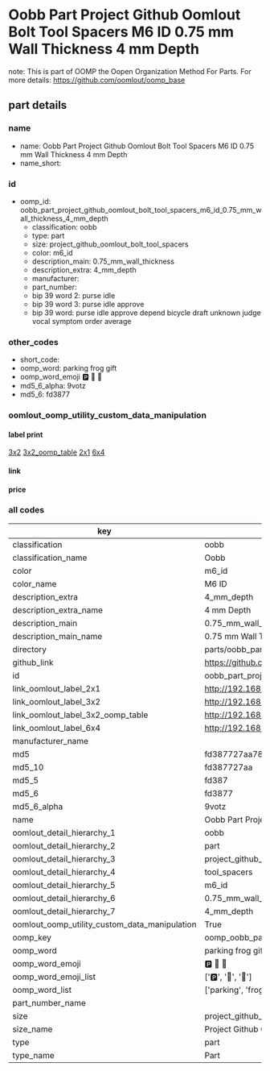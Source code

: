 # Oobb Part Project Github Oomlout Bolt Tool Spacers M6 ID 0.75 mm Wall Thickness 4 mm Depth  

note: This is part of OOMP the Oopen Organization Method For Parts. For more details: https://github.com/oomlout/oomp_base

##  part details
  







### name
* name: Oobb Part Project Github Oomlout Bolt Tool Spacers M6 ID 0.75 mm Wall Thickness 4 mm Depth
* name_short: 
### id
* oomp_id: oobb_part_project_github_oomlout_bolt_tool_spacers_m6_id_0.75_mm_wall_thickness_4_mm_depth
  * classification: oobb
  * type: part
  * size: project_github_oomlout_bolt_tool_spacers
  * color: m6_id
  * description_main: 0.75_mm_wall_thickness
  * description_extra: 4_mm_depth
  * manufacturer: 
  * part_number: 
  * bip 39 word 2: purse idle
  * bip 39 word 3: purse idle approve
  * bip 39 word: purse idle approve depend bicycle draft unknown judge vocal symptom order average

### other_codes
* short_code: 
* oomp_word: parking frog gift
* oomp_word_emoji :parking: :frog: :gift:
* md5_6_alpha: 9votz
* md5_6: fd3877






### oomlout_oomp_utility_custom_data_manipulation
#### label print
[3x2](http://192.168.1.245:1112/?label=oomp%209votz)
[3x2_oomp_table](http://192.168.1.108:1112/?label=oomp%209votz)
[2x1](http://192.168.1.242:1112/?label=oomp%209votz)
[6x4](http://192.168.1.55:1112/?label=oomp%209votz)    

#### link

                              

#### price







### all codes 
| key | value |  
| --- | --- |  
| classification | oobb |  
| classification_name | Oobb |  
| color | m6_id |  
| color_name | M6 ID |  
| description_extra | 4_mm_depth |  
| description_extra_name | 4 mm Depth |  
| description_main | 0.75_mm_wall_thickness |  
| description_main_name | 0.75 mm Wall Thickness |  
| directory | parts/oobb_part_project_github_oomlout_bolt_tool_spacers_m6_id_0.75_mm_wall_thickness_4_mm_depth |  
| github_link | https://github.com/oomlout/oomlout_oomp_part_src/tree/main/parts/oobb_part_project_github_oomlout_bolt_tool_spacers_m6_id_0.75_mm_wall_thickness_4_mm_depth |  
| id | oobb_part_project_github_oomlout_bolt_tool_spacers_m6_id_0.75_mm_wall_thickness_4_mm_depth |  
| link_oomlout_label_2x1 | http://192.168.1.242:1112/?label=oomp%209votz |  
| link_oomlout_label_3x2 | http://192.168.1.245:1112/?label=oomp%209votz |  
| link_oomlout_label_3x2_oomp_table | http://192.168.1.108:1112/?label=oomp%209votz |  
| link_oomlout_label_6x4 | http://192.168.1.55:1112/?label=oomp%209votz |  
| manufacturer_name |  |  
| md5 | fd387727aa78bdbd078af3ae159c2d74 |  
| md5_10 | fd387727aa |  
| md5_5 | fd387 |  
| md5_6 | fd3877 |  
| md5_6_alpha | 9votz |  
| name | Oobb Part Project Github Oomlout Bolt Tool Spacers M6 ID 0.75 mm Wall Thickness 4 mm Depth |  
| oomlout_detail_hierarchy_1 | oobb |  
| oomlout_detail_hierarchy_2 | part |  
| oomlout_detail_hierarchy_3 | project_github_bolt |  
| oomlout_detail_hierarchy_4 | tool_spacers |  
| oomlout_detail_hierarchy_5 | m6_id |  
| oomlout_detail_hierarchy_6 | 0.75_mm_wall_thickness |  
| oomlout_detail_hierarchy_7 | 4_mm_depth |  
| oomlout_oomp_utility_custom_data_manipulation | True |  
| oomp_key | oomp_oobb_part_project_github_oomlout_bolt_tool_spacers_m6_id_0.75_mm_wall_thickness_4_mm_depth |  
| oomp_word | parking frog gift |  
| oomp_word_emoji | :parking: :frog: :gift: |  
| oomp_word_emoji_list | [':parking:', ':frog:', ':gift:'] |  
| oomp_word_list | ['parking', 'frog', 'gift'] |  
| part_number_name |  |  
| size | project_github_oomlout_bolt_tool_spacers |  
| size_name | Project Github Oomlout Bolt Tool Spacers |  
| type | part |  
| type_name | Part |  
